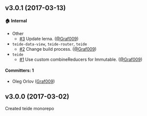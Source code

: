 ## v3.0.1 (2017-03-13)

#### :house: Internal
* Other
  * [#3](https://github.com/lab009/teide/pull/3) Update lerna. ([@Graf009](https://github.com/Graf009))
* `teide-data-view`, `teide-router`, `teide`
  * [#2](https://github.com/lab009/teide/pull/2) Change build process. ([@Graf009](https://github.com/Graf009))
* `teide`
  * [#1](https://github.com/lab009/teide/pull/1) Use custom combineReducers for Immutable. ([@Graf009](https://github.com/Graf009))

#### Committers: 1
- Oleg Orlov ([Graf009](https://github.com/Graf009))

## v3.0.0 (2017-03-02)

Created teide monorepo
